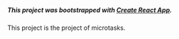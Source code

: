 ##### This project was bootstrapped with [Create React App](https://github.com/facebook/create-react-app).

This project is the project of microtasks. 